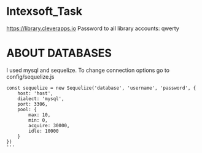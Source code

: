 # Intexsoft_Task
https://library.cleverapps.io
Password to all library accounts: qwerty

# ABOUT DATABASES
I used mysql and sequelize.
To change  connection options go to config/sequelize.js
```JS
const sequelize = new Sequelize('database', 'username', 'password', {
    host: 'host',
    dialect: 'mysql',
    port: 3306,
    pool: {
        max: 10,
        min: 0,
        acquire: 30000,
        idle: 10000
    }
})
'''
